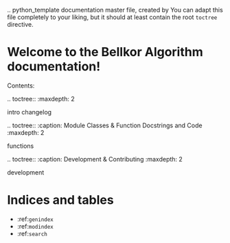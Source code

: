 .. python_template documentation master file, created by
   You can adapt this file completely to your liking, but it should at least
   contain the root `toctree` directive.

Welcome to the Bellkor Algorithm documentation!
========================================================

Contents:

.. toctree::
   :maxdepth: 2

   intro
   changelog

.. toctree::
   :caption: Module Classes & Function Docstrings and Code
   :maxdepth: 2

   functions

.. toctree::
   :caption: Development & Contributing
   :maxdepth: 2

   development

Indices and tables
==================

* :ref:`genindex`
* :ref:`modindex`
* :ref:`search`
